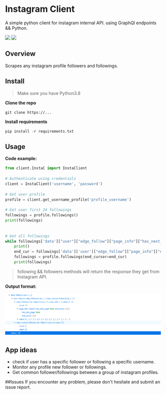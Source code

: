 # Instagram Client
A simple python client for instagram internal API. using GraphQl endpoints && Python.

![](https://img.shields.io/badge/Ubuntu-E95420?style=for-the-badge&logo=ubuntu&logoColor=white) 
![](https://img.shields.io/badge/Python-3776AB?style=for-the-badge&logo=python&logoColor=white)


## Overview
Scrapes any instagram profile followers and followings.

## Install
> Make sure you have Python3.8
> 
**Clone the repo**
```
git clone https://...
```
**Install requirements**
```python
pip install -r requirements.txt
```

## Usage
**Code example:**
```python
from client.InstaC import InstaClient

# Authenticate using credentials
client = InstaClient('username', 'password')

# Get user profile
profile = client.get_username_profile('profile_username')

# Get user first 24 followings
followings = profile.followings()
print(followings)


# Get all followings
while followings['data']["user"]["edge_follow"]["page_info"]["has_next_page"]:
    print()
    end_cur = followings['data']['user']["edge_follow"]["page_info"]["end_cursor"]
    followings = profile.followings(end_cursor=end_cur)
    print(followings)


```

> following && followers methods will return the response they get from Instagram API.

**Output format:**

![](response.png)

## App ideas
- check if user has a specific follower or following a specific username.
- Monitor any profile new follower or followings.
- Get common follower/followings between a group of instagram profiles.

##Issues
If you encounter any problem, please don't hesitate and submit an issue report.

